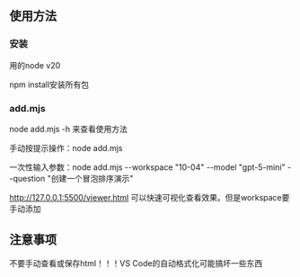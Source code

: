 ## 使用方法

### 安装

用的node v20

npm install安装所有包

### add.mjs

node add.mjs -h 来查看使用方法

手动按提示操作：node add.mjs

一次性输入参数：node add.mjs --workspace "10-04" --model "gpt-5-mini" --question "创建一个冒泡排序演示"

http://127.0.0.1:5500/viewer.html 可以快速可视化查看效果。但是workspace要手动添加

## 注意事项
    
不要手动查看或保存html！！！VS Code的自动格式化可能搞坏一些东西


